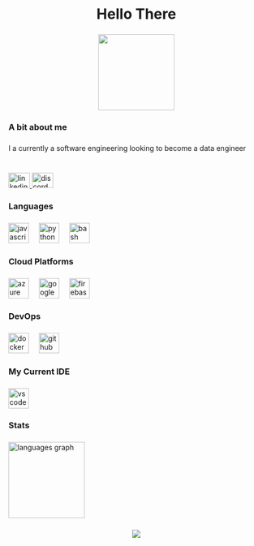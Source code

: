<h1 align="center">Hello There</h1>

###

<div align="center">
  <img height="150" src="https://media2.giphy.com/media/v1.Y2lkPTc5MGI3NjExNDY5cDk3ZTQ5MHhzaW1jd3Q3NzZlMHQzcHdlZGZmODk4OW9hcDAycSZlcD12MV9pbnRlcm5hbF9naWZfYnlfaWQmY3Q9Zw/usXZmmgP9Z7kf39fnq/giphy.gif"  />
</div>

###

<h3 align="left">A bit about me</h3>

###

<p align="left">I a currently a software engineering looking to become a data engineer</p>

###

<br clear="both">

<div align="left">
  <a href="https://www.linkedin.com/in/thomasvcurtis/" target="_blank">
    <img src="https://raw.githubusercontent.com/maurodesouza/profile-readme-generator/master/src/assets/icons/social/linkedin/default.svg" width="42" height="30" alt="linkedin logo"  />
  </a>
  <img src="https://raw.githubusercontent.com/maurodesouza/profile-readme-generator/master/src/assets/icons/social/discord/default.svg" width="42" height="30" alt="discord logo"  />
</div>

###

<h3 align="left">Languages</h3>

###

<div align="left">
  <img src="https://cdn.jsdelivr.net/gh/devicons/devicon/icons/javascript/javascript-original.svg" height="40" alt="javascript logo"  />
  <img width="12" />
  <img src="https://cdn.jsdelivr.net/gh/devicons/devicon/icons/python/python-original.svg" height="40" alt="python logo"  />
  <img width="12" />
  <img src="https://cdn.jsdelivr.net/gh/devicons/devicon/icons/bash/bash-original.svg" height="40" alt="bash logo"  />
</div>

###

<h3 align="left">Cloud Platforms</h3>

###

<div align="left">
  <img src="https://cdn.jsdelivr.net/gh/devicons/devicon/icons/azure/azure-original.svg" height="40" alt="azure logo"  />
  <img width="12" />
  <img src="https://cdn.jsdelivr.net/gh/devicons/devicon/icons/googlecloud/googlecloud-original.svg" height="40" alt="googlecloud logo"  />
  <img width="12" />
  <img src="https://cdn.jsdelivr.net/gh/devicons/devicon/icons/firebase/firebase-plain.svg" height="40" alt="firebase logo"  />
</div>

###

<h3 align="left">DevOps</h3>

###

<div align="left">
  <img src="https://cdn.jsdelivr.net/gh/devicons/devicon/icons/docker/docker-original.svg" height="40" alt="docker logo"  />
  <img width="12" />
  <img src="https://cdn.jsdelivr.net/gh/devicons/devicon/icons/github/github-original.svg" height="40" alt="github logo"  />
</div>

###

<h3 align="left">My Current IDE</h3>

###

<div align="left">
  <img src="https://cdn.jsdelivr.net/gh/devicons/devicon/icons/vscode/vscode-original.svg" height="40" alt="vscode logo"  />
</div>

###

<h3 align="left">Stats</h3>

###

<div align="left">
  <img src="https://github-readme-stats.vercel.app/api/top-langs?username=thomasvcurtis&locale=en&hide_title=false&layout=compact&card_width=320&langs_count=5&theme=dracula&hide_border=false&order=2" height="150" alt="languages graph"  />
</div>

###

<div align="center">
  <img src="https://visitor-badge.laobi.icu/badge?page_id=thomasvcurtis.thomasvcurtis&"  />
</div>

###
